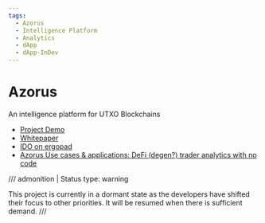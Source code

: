 ```yaml
---
tags:
  - Azorus
  - Intelligence Platform
  - Analytics
  - dApp
  - dApp-InDev
---
```


# Azorus

An intelligence platform for UTXO Blockchains

- [Project Demo](https://www.youtube.com/watch?v=SD8bDf-nxTQ)
- [Whitepaper](https://github.com/gsblabsio/azorus)
- [IDO on ergopad](https://ergopad.io/projects/azorus)
- [Azorus Use cases & applications: DeFi (degen?) trader analytics with no code](https://www.youtube.com/watch?v=RbCGaXrqaRQ)

/// admonition | Status
    type: warning

This project is currently in a dormant state as the developers have shifted their focus to other priorities. It will be resumed when there is sufficient demand.
///
